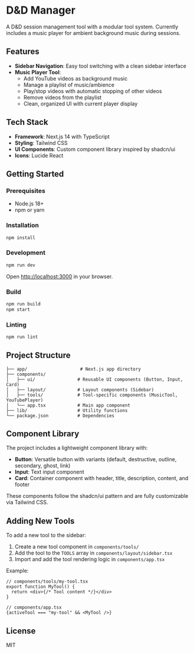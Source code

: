   # D&D Manager

A D&D session management tool with a modular tool system. Currently includes a music player for ambient background music during sessions.

## Features

- **Sidebar Navigation**: Easy tool switching with a clean sidebar interface
- **Music Player Tool**: 
  - Add YouTube videos as background music
  - Manage a playlist of music/ambience
  - Play/stop videos with automatic stopping of other videos
  - Remove videos from the playlist
  - Clean, organized UI with current player display

## Tech Stack

- **Framework**: Next.js 14 with TypeScript
- **Styling**: Tailwind CSS
- **UI Components**: Custom component library inspired by shadcn/ui
- **Icons**: Lucide React

## Getting Started

### Prerequisites

- Node.js 18+ 
- npm or yarn

### Installation

```bash
npm install
```

### Development

```bash
npm run dev
```

Open [http://localhost:3000](http://localhost:3000) in your browser.

### Build

```bash
npm run build
npm start
```

### Linting

```bash
npm run lint
```

## Project Structure

```
├── app/                    # Next.js app directory
├── components/
│   ├── ui/                # Reusable UI components (Button, Input, Card)
│   ├── layout/            # Layout components (Sidebar)
│   ├── tools/             # Tool-specific components (MusicTool, YouTubePlayer)
│   └── app.tsx            # Main app component
├── lib/                   # Utility functions
└── package.json           # Dependencies
```

## Component Library

The project includes a lightweight component library with:

- **Button**: Versatile button with variants (default, destructive, outline, secondary, ghost, link)
- **Input**: Text input component
- **Card**: Container component with header, title, description, content, and footer

These components follow the shadcn/ui pattern and are fully customizable via Tailwind CSS.

## Adding New Tools

To add a new tool to the sidebar:

1. Create a new tool component in `components/tools/`
2. Add the tool to the `TOOLS` array in `components/layout/sidebar.tsx`
3. Import and add the tool rendering logic in `components/app.tsx`

Example:
```tsx
// components/tools/my-tool.tsx
export function MyTool() {
  return <div>{/* Tool content */}</div>
}

// components/app.tsx
{activeTool === "my-tool" && <MyTool />}
```

## License

MIT
